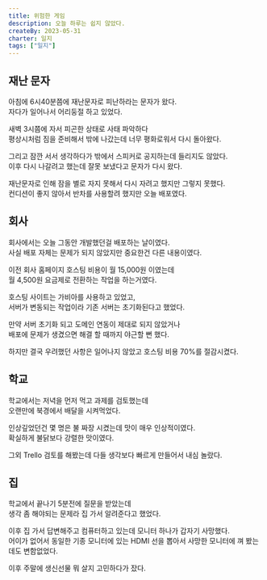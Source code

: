 ```yaml
---
title: 위험한 게임
description: 오늘 하루는 쉽지 않았다.
createBy: 2023-05-31
charter: 일지
tags: ["일지"]
---
```


## 재난 문자

아침에 6시40분쯤에 재난문자로 피난하라는 문자가 왔다.  
자다가 일어나서 어리둥절 하고 있었다.

새벽 3시쯤에 자서 피곤한 상태로 사태 파악하다  
평상시처럼 짐을 준비해서 밖에 나갔는데 너무 평화로워서 다시 돌아왔다.

그리고 잠깐 서서 생각하다가 밖에서 스피커로 공지하는데 들리지도 않았다.  
이후 다시 나갈려고 했는데 잘못 보냈다고 문자가 다시 왔다.

재난문자로 인해 잠을 별로 자지 못해서 다시 자려고 했지만 그렇지 못했다.  
컨디션이 좋지 않아서 반차를 사용할려 했지만 오늘 배포였다.

## 회사

회사에서는 오늘 그동안 개발했던걸 배포하는 날이였다.  
사실 배포 자체는 문제가 되지 않았지만 중요한건 다른 내용이였다.

이전 회사 홈페이지 호스팅 비용이 월 15,000원 이였는데  
월 4,500원 요금제로 전환하는 작업을 하는거였다.

호스팅 사이트는 가비아를 사용하고 있었고,  
서버가 변동되는 작업이라 기존 서버는 초기화된다고 했었다.

만약 서버 초기화 되고 도메인 연동이 제대로 되지 않았거나  
배포에 문제가 생겼으면 해결 할 때까지 야근할 뻔 했다.

하지만 결국 우려했던 사항은 일어나지 않았고 호스팅 비용 70%를 절감시켰다.

## 학교

학교에서는 저녁을 먼저 먹고 과제를 검토했는데  
오랜만에 북경에서 배달을 시켜먹었다.

인상깊었던건 몇 명은 불 짜장 시켰는데 맛이 매우 인상적이였다.  
확실하게 불닭보다 강렬한 맛이였다.

그외 Trello 검토를 해봤는데 다들 생각보다 빠르게 만들어서 내심 놀랐다.

## 집

학교에서 끝나기 5분전에 질문을 받았는데  
생각 좀 해야되는 문제라 집 가서 알려준다고 했었다.

이후 집 가서 답변해주고 컴퓨터하고 있는데 모니터 하나가 갑자기 사망했다.  
어이가 없어서 동일한 기종 모니터에 있는 HDMI 선을 뽑아서 사망한 모니터에 껴 봤는데도 변함없었다.

이후 주말에 생신선물 뭐 살지 고민하다가 잤다.
